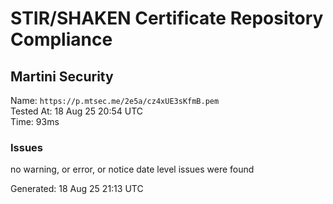 # STIR/SHAKEN Certificate Repository Compliance

## Martini Security

Name: `https://p.mtsec.me/2e5a/cz4xUE3sKfmB.pem`\
Tested At: 18 Aug 25 20:54 UTC\
Time: 93ms

### Issues

no warning, or error, or notice date level issues were found

Generated: 18 Aug 25 21:13 UTC